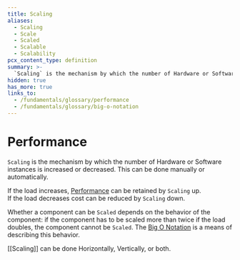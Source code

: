 ```yaml
---
title: Scaling
aliases:
  - Scaling
  - Scale
  - Scaled
  - Scalable
  - Scalability
pcx_content_type: definition
summary: >-
  `Scaling` is the mechanism by which the number of Hardware or Software instances is increased or decreased. This can be done manually or automatically.
hidden: true
has_more: true
links_to:
  - /fundamentals/glossary/performance
  - /fundamentals/glossary/big-o-notation
---
```


# Performance

`Scaling` is the mechanism by which the number of Hardware or Software instances is increased or decreased. This can be done manually or automatically.

If the load increases, [Performance](/fundamentals/glossary/performance) can be retained by `Scaling` up.  
If the load decreases cost can be reduced by `Scaling` down.

Whether a component can be `Scaled` depends on the behavior of the component: if the component has to be scaled more than twice if the load doubles, the component cannot be `Scaled`. The [Big O Notation](/fundamentals/glossary/big-o-notation) is a means of describing this behavior.

[[Scaling]] can be done Horizontally, Vertically, or both.

